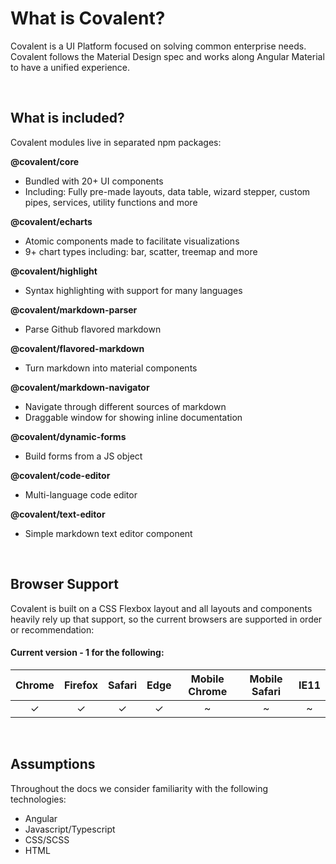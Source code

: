 # What is Covalent?

Covalent is a UI Platform focused on solving common enterprise needs. Covalent follows the Material Design spec and works along Angular Material to have a unified experience.

<br/>

## What is included?

Covalent modules live in separated npm packages:

**@covalent/core**

- Bundled with 20+ UI components
- Including: Fully pre-made layouts, data table, wizard stepper, custom pipes, services, utility functions and more

**@covalent/echarts**

- Atomic components made to facilitate visualizations
- 9+ chart types including: bar, scatter, treemap and more

**@covalent/highlight**

- Syntax highlighting with support for many languages

**@covalent/markdown-parser**

- Parse Github flavored markdown

**@covalent/flavored-markdown**

- Turn markdown into material components

**@covalent/markdown-navigator**

- Navigate through different sources of markdown
- Draggable window for showing inline documentation

**@covalent/dynamic-forms**

- Build forms from a JS object

**@covalent/code-editor**

- Multi-language code editor

**@covalent/text-editor**

- Simple markdown text editor component

<br/>

## Browser Support

Covalent is built on a CSS Flexbox layout and all layouts and components heavily rely up that support, so the current browsers are supported in order or recommendation:

#### Current version - 1 for the following:

| Chrome | Firefox | Safari | Edge | Mobile Chrome | Mobile Safari | IE11 |
| :----: | :-----: | :----: | :--: | :-----------: | :-----------: | :--: |
|   ✓    |    ✓    |   ✓    |  ✓   |       ~       |       ~       |  ~   |

<br/>

## Assumptions

Throughout the docs we consider familiarity with the following technologies:

- Angular
- Javascript/Typescript
- CSS/SCSS
- HTML
